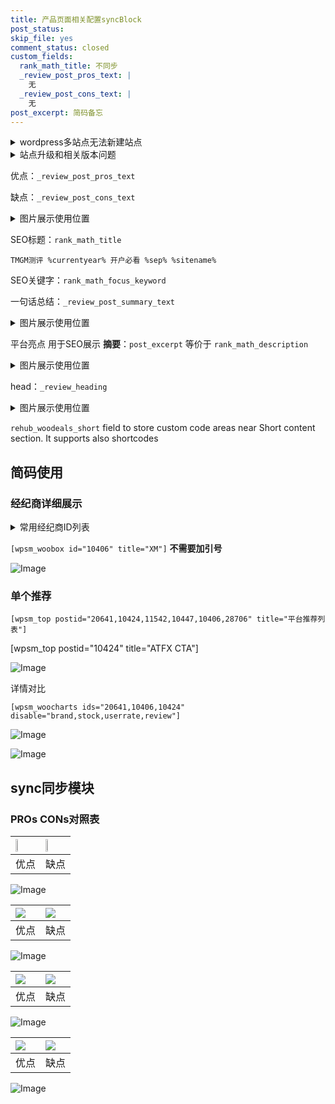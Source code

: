```yaml
---
title: 产品页面相关配置syncBlock
post_status: 
skip_file: yes
comment_status: closed
custom_fields:
  rank_math_title: 不同步
  _review_post_pros_text: |
    无
  _review_post_cons_text: |
    无
post_excerpt: 简码备忘
---
```

<details><summary>wordpress多站点无法新建站点</summary>

<li>和报错需要清理cookies一样的原因</li>
<li>wp-config.php里面<code>define( 'SUBDOMAIN_INSTALL', false );//子域名安装</code></li>
<li>新建子站点是用<code>define( 'SUBDOMAIN_INSTALL', true);//子域名安装</code> 完成以后，改成<code>false</code></li>
</details>

<details><summary>站点升级和相关版本问题</summary>

<p>wordpress：5.9.9
woocommerce：7.5.1
出现问题的地方：主题选项里面>><strong>Product layout >>compact style</strong></p>
<p>如何出现没有用过的字段 导致无法保存。先导出配置 然后进行修改，后面再次恢复即可。</p>
<p>出现部分字段无法显示时，需要返回默认布局后，对产品进行保存就好了。</p>
<p></p>
</details>

优点：`_review_post_pros_text`

缺点：`_review_post_cons_text`

<details><summary>图片展示使用位置</summary>

<img src="https://prod-files-secure.s3.us-west-2.amazonaws.com/39ed1227-6d7d-4570-be36-9ccd4a2c4241/f51d3d83-55d4-4bdf-9604-f37ec77ab556/Untitled.png?X-Amz-Algorithm=AWS4-HMAC-SHA256&X-Amz-Content-Sha256=UNSIGNED-PAYLOAD&X-Amz-Credential=ASIAZI2LB4662MNP5LXK%2F20250528%2Fus-west-2%2Fs3%2Faws4_request&X-Amz-Date=20250528T225522Z&X-Amz-Expires=3600&X-Amz-Security-Token=IQoJb3JpZ2luX2VjELf%2F%2F%2F%2F%2F%2F%2F%2F%2F%2FwEaCXVzLXdlc3QtMiJHMEUCIQDJKzJQWhAV98ZuMnsh%2FUCliOYK3zW%2B04z6aevspeUyugIgKS9mik4Np%2BqKMNtsrd79rT%2BSlr%2BSay3CY3MfRTWI15kq%2FwMIfxAAGgw2Mzc0MjMxODM4MDUiDN%2F%2BS7fKjvql1S4zFCrcA4OImHFKSNcfAqQemLqMvjfVZt6YzkAHB7epRv1gAuT7bYhfCRnnC879mzdt191y0qRl7%2B1iAJxmw8GdM4nuxRAvJe0oei63VTRpiIdJyFU6ZMYbirMafcXIGWshyVT5sr%2FGM7uTblZjfiuhXBViIhE7RCbB20lGtaLRmKQQrvOf6QkA8x0n2BZEBfjO2cJMxTA%2F8gVw4b%2BUKgBaaHnFxxbAMiNB0ZSSm%2Bi6unhdIY703RKqvPA7JmLdFLz%2Bfu6R%2FG6t6VjUONCa5zwwJ58dX2jBLg5CPcH%2FENLPTw12%2BLbaunrXTZ%2BbebR8rWjtKoNLIMAPypvZZzz0GQSMDxVxOAUu%2FyWiHoiVEdngB%2BxjiLCaaDrve%2BXXZhXAevfyM%2FYvBW6ulbrMnLoU3pgPM12NGtG%2FqbIADumONrpaoBov3PFaKWPnUVKNlWVQe4atQs9TEz%2FI9mIcKkmgtThPFF4V987IKgQCnvYIAvfCTSCaRpJB3Dg52Ff7cAOg9%2B3UxZPYIoN3OVqfY8IkMN2rkcIWAV7SsyelwCWsNo2Fi9G5YD0O6SIoqPpGM2Lfltd8a8S8tBovlF0rnDryZ8Ejbam18ou9p2qo5qQ5rha6yxlKiMheNLIXlpVubnrYIKZWMP6Z3sEGOqUBEnVf8MYMJSdr6eDTttsylJCl449SXwm%2Fx1pAOUFYO3Fg0pb5SX0pqfOdYsUqlRfukrwUn34W%2BjJdor0R6I0GIoCH0GcxvzB2LW2Z%2B2mYJLHICa6hsuq3HHtWLywCQfMkgFtV7VbqFsKUGDC6bsZLJFUvbxSkVCoj1ab4rTzHUXPLVIyT91cj3iBCMC0v9G8aQ24FDRWrKpW5h3thqFEldWAftqdd&X-Amz-Signature=af97f606fa0da9995b3605dbb068a88416e38705d24ba17deb4cad2bc4ffce20&X-Amz-SignedHeaders=host&x-id=GetObject" alt="Image">
</details>

SEO标题：`rank_math_title`

`TMGM测评 %currentyear% 开户必看 %sep% %sitename%`

SEO关键字：`rank_math_focus_keyword`

一句话总结：`_review_post_summary_text`

<details><summary>图片展示使用位置</summary>

<img src="https://prod-files-secure.s3.us-west-2.amazonaws.com/39ed1227-6d7d-4570-be36-9ccd4a2c4241/4b96a922-296c-4f4e-8630-d1c870cbce01/Untitled.png?X-Amz-Algorithm=AWS4-HMAC-SHA256&X-Amz-Content-Sha256=UNSIGNED-PAYLOAD&X-Amz-Credential=ASIAZI2LB466YCMSO65I%2F20250528%2Fus-west-2%2Fs3%2Faws4_request&X-Amz-Date=20250528T225522Z&X-Amz-Expires=3600&X-Amz-Security-Token=IQoJb3JpZ2luX2VjELf%2F%2F%2F%2F%2F%2F%2F%2F%2F%2FwEaCXVzLXdlc3QtMiJHMEUCIH5aCR5zUFHbzcR2jTlpDONca95R%2FAEfSA%2BlWf4n5mSsAiEAzNLAz5LaTVH5NWUhMTFWuLmlJu3OiCpijJHS8PV4QDkqiAQIgP%2F%2F%2F%2F%2F%2F%2F%2F%2F%2FARAAGgw2Mzc0MjMxODM4MDUiDBx5gaVAakjj%2BQs36ircA58zWFhTjbHheqEkjQjbDgPgVF5X8L%2BPwGGOLMQf6fbZIYL0mJIust60Gx0T1Jdghar8%2BMOrqRj4Pgi26pnlWYPxBpSNy1Xs17tubRMN3LS8W4ugb0X8zOlcrJBB%2BwBN2WW%2FSpjemBKHCJmifgjzBzhXFIfYTfXG1cxmiwtlEjIlrumYTyJUQN6lAMbeiRup5xaaNiG9N0sbT5q7opf5JOTgdV3p%2FLEqiGPT7SZBR40moq%2Bes%2BySP7j49jFJLn27zFE7E4eQA9XpKf5GvAwFb%2BOSne2q2cCN1KLDcAuvbTYkGqN6S5yywkxlLu8F7ZTs0tHJY7N4QvPlkePx0b%2FcSXewAjWr1y%2FpDKtWHx5roFuGfJNn7%2BpeJtwTha%2FuvHh%2FBu1kDcYwMOE%2F8FSoR7ylAjPx5yzivwgefvY8zQ4TjZhDdf8naOcjRq7z2inn6iYpeuTgLlQAUo1n2f2elC8vrOZi0KcI3EndkP3%2BxdR4L%2FSabEWAvDIBUX77XuS0WKg7ZsdNW%2BIctbWuqy%2FiTvQ4RTUFM3poNSrcTTWAg0q4Nkg4rXHObfqhyJO50xGfh5am3oOeQRqTlPyNQ3SWRiuofHWVf62FWlBCE7i2tldneY66Wjiggg8M1fwuVc0EMOqZ3sEGOqUBPYKnpM3xSI%2FOifNsw6jHkd3Bi7wKqTHv1dqVJ0Nq52to9gOI%2FzbIGxtDK3mroXMn9JSOhd4EznLIiqesSPtbEyZHU3X%2FUuXhSZiDYzBNfIgasxpz589j6yXTyRAhiBeIhDNAxSwfvb5QwGFADiqdRYzvfhuvYz7HdzFTlK6ewwCtxmj6mImxbMqh4rp6jMZqXIzcnDsJJwwcbFNP%2FVIEPswB%2BsnY&X-Amz-Signature=c0cdcabe6682a1e1cab3d861037c259a0936a8f83dcb895344908cc1b9d0e9ce&X-Amz-SignedHeaders=host&x-id=GetObject" alt="Image">
</details>

平台亮点 用于SEO展示 **摘要**：`post_excerpt`  等价于 `rank_math_description`

<details><summary>图片展示使用位置</summary>

<img src="https://prod-files-secure.s3.us-west-2.amazonaws.com/39ed1227-6d7d-4570-be36-9ccd4a2c4241/1ee11f63-b60a-4dfe-a7a7-d58ff23b5d88/Untitled.png?X-Amz-Algorithm=AWS4-HMAC-SHA256&X-Amz-Content-Sha256=UNSIGNED-PAYLOAD&X-Amz-Credential=ASIAZI2LB466SG6VIOYJ%2F20250528%2Fus-west-2%2Fs3%2Faws4_request&X-Amz-Date=20250528T225523Z&X-Amz-Expires=3600&X-Amz-Security-Token=IQoJb3JpZ2luX2VjELf%2F%2F%2F%2F%2F%2F%2F%2F%2F%2FwEaCXVzLXdlc3QtMiJIMEYCIQC5CgyGcTewsSShpyLK4ssy3S%2BVFZ8Ayjz2RzgS%2FxDHqAIhAJKc1OyWUtpPVkkJQEoQxFBoesRnlx2JQQoNMd8cw7aSKogECID%2F%2F%2F%2F%2F%2F%2F%2F%2F%2FwEQABoMNjM3NDIzMTgzODA1IgxP3fM2QnaE2JeFTHUq3AP2LVma7IC6TjWeiZ68tHIiaQ88PqcSP%2BtiUw5xMJoXqyLhmjkA%2FxOw8ZaYnITwcaXtyePVhBi06hHzCg%2F7RXiOyKQ5Oy4WsOT4M3QzfVt9lvQCd2YoHGNOBIZR3PZXeA65AXiYKcWtVd8mBUX3ALslTROy8NBNQJB%2BEh2TCk%2Fvu4iFhXax0VHtG7mskuocLOzw2eNmrh8aCC4bzHiCj5o3E2lTqkJz6xlZk1cyUaQ7%2BdZjPgSFpzlWjg28sfOovdqZislKKh874B6iBFy0fh46juofzoZtWljeGJ3rtRvfmw%2B65lQ%2FlzSDAL0XwlEF8J8dSjapRg8Qw9bfO5SCWb18kYaegSwm63hI2hZQ5pU8Ao8SFa7fghtSOTSyWI%2FQ8MTCI2ZQs0TkHTBX6tGVFO28tc3nb%2FORb7XBKI%2Bg0a%2B3DMnVfy2OzvCkDjB2g0yGtwHd6Q%2Bfemry5RZ%2B%2BQSO2Arhy4hSYjtPvUWtyYN9FenfzOUGw3GvIgWRc5FkBwIfnZoU6861IsVCe%2B8SjCo8AaxftDRPD%2BSZ834jNuVsGRppKd6%2B%2BGokAWdt8Y5NJPYW9UI7iEhw%2Fx8sTXtwru0Y54PVdVtzNFmB1QfJyuf9R9OpDV%2BV6xGd0biNl5ITFDDfmd7BBjqkAZ5urK9tJGgs7ur2bcd7oif9vlISTTawR0%2B7xS7wwhLYlcgpvEUGRTSklJXDEmACUeY%2F9L4zk9yoS4Vv0cHtpXsvULMBoZwlM8JoMBL7a9Ac3cawk7IOvPZzR%2BoPKldjWpD93%2FJNumAeNkHdYmvyoA1tyn9cvaenFNnBCRxPH2Lqu1bBl%2B%2BPIIZSGb4SBGlLpywwVhL7ALOalyFtgx8cfKED%2Bua8&X-Amz-Signature=0d6b6e50e6f37815a0a49d34c282aa5108f9e0d77d541c5f0820925ec36eaad9&X-Amz-SignedHeaders=host&x-id=GetObject" alt="Image">
<img src="https://prod-files-secure.s3.us-west-2.amazonaws.com/39ed1227-6d7d-4570-be36-9ccd4a2c4241/ad4118b5-78d8-4fbe-801e-3b29b5d99c01/Untitled.png?X-Amz-Algorithm=AWS4-HMAC-SHA256&X-Amz-Content-Sha256=UNSIGNED-PAYLOAD&X-Amz-Credential=ASIAZI2LB466SG6VIOYJ%2F20250528%2Fus-west-2%2Fs3%2Faws4_request&X-Amz-Date=20250528T225523Z&X-Amz-Expires=3600&X-Amz-Security-Token=IQoJb3JpZ2luX2VjELf%2F%2F%2F%2F%2F%2F%2F%2F%2F%2FwEaCXVzLXdlc3QtMiJIMEYCIQC5CgyGcTewsSShpyLK4ssy3S%2BVFZ8Ayjz2RzgS%2FxDHqAIhAJKc1OyWUtpPVkkJQEoQxFBoesRnlx2JQQoNMd8cw7aSKogECID%2F%2F%2F%2F%2F%2F%2F%2F%2F%2FwEQABoMNjM3NDIzMTgzODA1IgxP3fM2QnaE2JeFTHUq3AP2LVma7IC6TjWeiZ68tHIiaQ88PqcSP%2BtiUw5xMJoXqyLhmjkA%2FxOw8ZaYnITwcaXtyePVhBi06hHzCg%2F7RXiOyKQ5Oy4WsOT4M3QzfVt9lvQCd2YoHGNOBIZR3PZXeA65AXiYKcWtVd8mBUX3ALslTROy8NBNQJB%2BEh2TCk%2Fvu4iFhXax0VHtG7mskuocLOzw2eNmrh8aCC4bzHiCj5o3E2lTqkJz6xlZk1cyUaQ7%2BdZjPgSFpzlWjg28sfOovdqZislKKh874B6iBFy0fh46juofzoZtWljeGJ3rtRvfmw%2B65lQ%2FlzSDAL0XwlEF8J8dSjapRg8Qw9bfO5SCWb18kYaegSwm63hI2hZQ5pU8Ao8SFa7fghtSOTSyWI%2FQ8MTCI2ZQs0TkHTBX6tGVFO28tc3nb%2FORb7XBKI%2Bg0a%2B3DMnVfy2OzvCkDjB2g0yGtwHd6Q%2Bfemry5RZ%2B%2BQSO2Arhy4hSYjtPvUWtyYN9FenfzOUGw3GvIgWRc5FkBwIfnZoU6861IsVCe%2B8SjCo8AaxftDRPD%2BSZ834jNuVsGRppKd6%2B%2BGokAWdt8Y5NJPYW9UI7iEhw%2Fx8sTXtwru0Y54PVdVtzNFmB1QfJyuf9R9OpDV%2BV6xGd0biNl5ITFDDfmd7BBjqkAZ5urK9tJGgs7ur2bcd7oif9vlISTTawR0%2B7xS7wwhLYlcgpvEUGRTSklJXDEmACUeY%2F9L4zk9yoS4Vv0cHtpXsvULMBoZwlM8JoMBL7a9Ac3cawk7IOvPZzR%2BoPKldjWpD93%2FJNumAeNkHdYmvyoA1tyn9cvaenFNnBCRxPH2Lqu1bBl%2B%2BPIIZSGb4SBGlLpywwVhL7ALOalyFtgx8cfKED%2Bua8&X-Amz-Signature=beb178372d201a04f8cc779308836c115bd187cbd973a3e049078860b622d6d5&X-Amz-SignedHeaders=host&x-id=GetObject" alt="Image">
<img src="https://prod-files-secure.s3.us-west-2.amazonaws.com/39ed1227-6d7d-4570-be36-9ccd4a2c4241/a38cf7c9-a79c-4b64-9e94-13589fe0758b/Untitled.png?X-Amz-Algorithm=AWS4-HMAC-SHA256&X-Amz-Content-Sha256=UNSIGNED-PAYLOAD&X-Amz-Credential=ASIAZI2LB466SG6VIOYJ%2F20250528%2Fus-west-2%2Fs3%2Faws4_request&X-Amz-Date=20250528T225523Z&X-Amz-Expires=3600&X-Amz-Security-Token=IQoJb3JpZ2luX2VjELf%2F%2F%2F%2F%2F%2F%2F%2F%2F%2FwEaCXVzLXdlc3QtMiJIMEYCIQC5CgyGcTewsSShpyLK4ssy3S%2BVFZ8Ayjz2RzgS%2FxDHqAIhAJKc1OyWUtpPVkkJQEoQxFBoesRnlx2JQQoNMd8cw7aSKogECID%2F%2F%2F%2F%2F%2F%2F%2F%2F%2FwEQABoMNjM3NDIzMTgzODA1IgxP3fM2QnaE2JeFTHUq3AP2LVma7IC6TjWeiZ68tHIiaQ88PqcSP%2BtiUw5xMJoXqyLhmjkA%2FxOw8ZaYnITwcaXtyePVhBi06hHzCg%2F7RXiOyKQ5Oy4WsOT4M3QzfVt9lvQCd2YoHGNOBIZR3PZXeA65AXiYKcWtVd8mBUX3ALslTROy8NBNQJB%2BEh2TCk%2Fvu4iFhXax0VHtG7mskuocLOzw2eNmrh8aCC4bzHiCj5o3E2lTqkJz6xlZk1cyUaQ7%2BdZjPgSFpzlWjg28sfOovdqZislKKh874B6iBFy0fh46juofzoZtWljeGJ3rtRvfmw%2B65lQ%2FlzSDAL0XwlEF8J8dSjapRg8Qw9bfO5SCWb18kYaegSwm63hI2hZQ5pU8Ao8SFa7fghtSOTSyWI%2FQ8MTCI2ZQs0TkHTBX6tGVFO28tc3nb%2FORb7XBKI%2Bg0a%2B3DMnVfy2OzvCkDjB2g0yGtwHd6Q%2Bfemry5RZ%2B%2BQSO2Arhy4hSYjtPvUWtyYN9FenfzOUGw3GvIgWRc5FkBwIfnZoU6861IsVCe%2B8SjCo8AaxftDRPD%2BSZ834jNuVsGRppKd6%2B%2BGokAWdt8Y5NJPYW9UI7iEhw%2Fx8sTXtwru0Y54PVdVtzNFmB1QfJyuf9R9OpDV%2BV6xGd0biNl5ITFDDfmd7BBjqkAZ5urK9tJGgs7ur2bcd7oif9vlISTTawR0%2B7xS7wwhLYlcgpvEUGRTSklJXDEmACUeY%2F9L4zk9yoS4Vv0cHtpXsvULMBoZwlM8JoMBL7a9Ac3cawk7IOvPZzR%2BoPKldjWpD93%2FJNumAeNkHdYmvyoA1tyn9cvaenFNnBCRxPH2Lqu1bBl%2B%2BPIIZSGb4SBGlLpywwVhL7ALOalyFtgx8cfKED%2Bua8&X-Amz-Signature=d6c58b3b273221fb2f62246e76a7616474f170c7818cdccde85b71b866eeadc6&X-Amz-SignedHeaders=host&x-id=GetObject" alt="Image">
<img src="https://prod-files-secure.s3.us-west-2.amazonaws.com/39ed1227-6d7d-4570-be36-9ccd4a2c4241/7da6fc1e-d2ac-42ae-8c75-cb5749aa18f6/Untitled.png?X-Amz-Algorithm=AWS4-HMAC-SHA256&X-Amz-Content-Sha256=UNSIGNED-PAYLOAD&X-Amz-Credential=ASIAZI2LB466SG6VIOYJ%2F20250528%2Fus-west-2%2Fs3%2Faws4_request&X-Amz-Date=20250528T225523Z&X-Amz-Expires=3600&X-Amz-Security-Token=IQoJb3JpZ2luX2VjELf%2F%2F%2F%2F%2F%2F%2F%2F%2F%2FwEaCXVzLXdlc3QtMiJIMEYCIQC5CgyGcTewsSShpyLK4ssy3S%2BVFZ8Ayjz2RzgS%2FxDHqAIhAJKc1OyWUtpPVkkJQEoQxFBoesRnlx2JQQoNMd8cw7aSKogECID%2F%2F%2F%2F%2F%2F%2F%2F%2F%2FwEQABoMNjM3NDIzMTgzODA1IgxP3fM2QnaE2JeFTHUq3AP2LVma7IC6TjWeiZ68tHIiaQ88PqcSP%2BtiUw5xMJoXqyLhmjkA%2FxOw8ZaYnITwcaXtyePVhBi06hHzCg%2F7RXiOyKQ5Oy4WsOT4M3QzfVt9lvQCd2YoHGNOBIZR3PZXeA65AXiYKcWtVd8mBUX3ALslTROy8NBNQJB%2BEh2TCk%2Fvu4iFhXax0VHtG7mskuocLOzw2eNmrh8aCC4bzHiCj5o3E2lTqkJz6xlZk1cyUaQ7%2BdZjPgSFpzlWjg28sfOovdqZislKKh874B6iBFy0fh46juofzoZtWljeGJ3rtRvfmw%2B65lQ%2FlzSDAL0XwlEF8J8dSjapRg8Qw9bfO5SCWb18kYaegSwm63hI2hZQ5pU8Ao8SFa7fghtSOTSyWI%2FQ8MTCI2ZQs0TkHTBX6tGVFO28tc3nb%2FORb7XBKI%2Bg0a%2B3DMnVfy2OzvCkDjB2g0yGtwHd6Q%2Bfemry5RZ%2B%2BQSO2Arhy4hSYjtPvUWtyYN9FenfzOUGw3GvIgWRc5FkBwIfnZoU6861IsVCe%2B8SjCo8AaxftDRPD%2BSZ834jNuVsGRppKd6%2B%2BGokAWdt8Y5NJPYW9UI7iEhw%2Fx8sTXtwru0Y54PVdVtzNFmB1QfJyuf9R9OpDV%2BV6xGd0biNl5ITFDDfmd7BBjqkAZ5urK9tJGgs7ur2bcd7oif9vlISTTawR0%2B7xS7wwhLYlcgpvEUGRTSklJXDEmACUeY%2F9L4zk9yoS4Vv0cHtpXsvULMBoZwlM8JoMBL7a9Ac3cawk7IOvPZzR%2BoPKldjWpD93%2FJNumAeNkHdYmvyoA1tyn9cvaenFNnBCRxPH2Lqu1bBl%2B%2BPIIZSGb4SBGlLpywwVhL7ALOalyFtgx8cfKED%2Bua8&X-Amz-Signature=cbea3998997794e928f313056e6d3de816a33876eadd61877cfc0527c3a56642&X-Amz-SignedHeaders=host&x-id=GetObject" alt="Image">
<img src="https://prod-files-secure.s3.us-west-2.amazonaws.com/39ed1227-6d7d-4570-be36-9ccd4a2c4241/7e97f40a-eaee-47f5-b2f9-475f96808fa7/Untitled.png?X-Amz-Algorithm=AWS4-HMAC-SHA256&X-Amz-Content-Sha256=UNSIGNED-PAYLOAD&X-Amz-Credential=ASIAZI2LB466SG6VIOYJ%2F20250528%2Fus-west-2%2Fs3%2Faws4_request&X-Amz-Date=20250528T225523Z&X-Amz-Expires=3600&X-Amz-Security-Token=IQoJb3JpZ2luX2VjELf%2F%2F%2F%2F%2F%2F%2F%2F%2F%2FwEaCXVzLXdlc3QtMiJIMEYCIQC5CgyGcTewsSShpyLK4ssy3S%2BVFZ8Ayjz2RzgS%2FxDHqAIhAJKc1OyWUtpPVkkJQEoQxFBoesRnlx2JQQoNMd8cw7aSKogECID%2F%2F%2F%2F%2F%2F%2F%2F%2F%2FwEQABoMNjM3NDIzMTgzODA1IgxP3fM2QnaE2JeFTHUq3AP2LVma7IC6TjWeiZ68tHIiaQ88PqcSP%2BtiUw5xMJoXqyLhmjkA%2FxOw8ZaYnITwcaXtyePVhBi06hHzCg%2F7RXiOyKQ5Oy4WsOT4M3QzfVt9lvQCd2YoHGNOBIZR3PZXeA65AXiYKcWtVd8mBUX3ALslTROy8NBNQJB%2BEh2TCk%2Fvu4iFhXax0VHtG7mskuocLOzw2eNmrh8aCC4bzHiCj5o3E2lTqkJz6xlZk1cyUaQ7%2BdZjPgSFpzlWjg28sfOovdqZislKKh874B6iBFy0fh46juofzoZtWljeGJ3rtRvfmw%2B65lQ%2FlzSDAL0XwlEF8J8dSjapRg8Qw9bfO5SCWb18kYaegSwm63hI2hZQ5pU8Ao8SFa7fghtSOTSyWI%2FQ8MTCI2ZQs0TkHTBX6tGVFO28tc3nb%2FORb7XBKI%2Bg0a%2B3DMnVfy2OzvCkDjB2g0yGtwHd6Q%2Bfemry5RZ%2B%2BQSO2Arhy4hSYjtPvUWtyYN9FenfzOUGw3GvIgWRc5FkBwIfnZoU6861IsVCe%2B8SjCo8AaxftDRPD%2BSZ834jNuVsGRppKd6%2B%2BGokAWdt8Y5NJPYW9UI7iEhw%2Fx8sTXtwru0Y54PVdVtzNFmB1QfJyuf9R9OpDV%2BV6xGd0biNl5ITFDDfmd7BBjqkAZ5urK9tJGgs7ur2bcd7oif9vlISTTawR0%2B7xS7wwhLYlcgpvEUGRTSklJXDEmACUeY%2F9L4zk9yoS4Vv0cHtpXsvULMBoZwlM8JoMBL7a9Ac3cawk7IOvPZzR%2BoPKldjWpD93%2FJNumAeNkHdYmvyoA1tyn9cvaenFNnBCRxPH2Lqu1bBl%2B%2BPIIZSGb4SBGlLpywwVhL7ALOalyFtgx8cfKED%2Bua8&X-Amz-Signature=af806ab78483e383b3a0509077ea2e17a126a2e5bc41eae75483ea8145c48704&X-Amz-SignedHeaders=host&x-id=GetObject" alt="Image">
</details>

head：`_review_heading`

<details><summary>图片展示使用位置</summary>

<img src="https://prod-files-secure.s3.us-west-2.amazonaws.com/39ed1227-6d7d-4570-be36-9ccd4a2c4241/3a4650ad-9887-415c-889a-edd51fa54f27/Untitled.png?X-Amz-Algorithm=AWS4-HMAC-SHA256&X-Amz-Content-Sha256=UNSIGNED-PAYLOAD&X-Amz-Credential=ASIAZI2LB466UVRFNLB7%2F20250528%2Fus-west-2%2Fs3%2Faws4_request&X-Amz-Date=20250528T225524Z&X-Amz-Expires=3600&X-Amz-Security-Token=IQoJb3JpZ2luX2VjELf%2F%2F%2F%2F%2F%2F%2F%2F%2F%2FwEaCXVzLXdlc3QtMiJHMEUCIQDq5dAazdSIbE5SkgMWf8YXW6B7uY%2Fau8x2Ds0g8XYyuwIgTQbZrYtJeApJcNzPtRnjdkQ7BGZfZ%2F7LtwJC21dQJ68qiAQIgP%2F%2F%2F%2F%2F%2F%2F%2F%2F%2FARAAGgw2Mzc0MjMxODM4MDUiDLDTjrG%2BZRePDsgi%2BCrcA7%2FQjLSoyGiCBFv%2FCcz3hivdUrBoM3kMyCH1uVY51XxX6r9hArDqr97yUU53Exe2JjghCJXb7V7YVLi3aAH0%2FeCtl2haa8VhyKGTbOvgE5o2B4Pv0gNCBvKJTvdkx%2FQE5%2FLfmvRwStACxGNq%2BWYQdAqvVzwhY%2BL7WVFp%2FiKTLc6i2MxWgamZ1sFKlK8wwQ%2Fpl%2FfwSddEHMJaW4DawAOoIo3g2rJbnmfNwSHO7gXp%2F7BIeCeL3N50KDFYgOrvsHPYeuEd0z%2FW11QNIwEsNOZuJC6FDg%2FNElMVOuNf0%2BtMon1WBOhpwq%2FDyAD%2FsYh%2BeztxcfydNr7HRKoriEHami53sGFOAkv25rYh3vKNY590sjcGT6iEsjfX5iHKCfuaBSO8yMPhGKRGUTrfb3Tqom3WtFtZFOGLFIRzYqsmOU30ScTC%2B9gG5gZUMo%2FEZxpsILUbnY5G%2Bbex6OZmzEqvG8baM6eGy3GUWTWgTCaZayo%2FbrZ7bRf1aawozIfH7OmnApvcMCRBcDWXtwtF5UTG4I9JY1l7uciJzmSiayU8q%2Fi5dsNiJPhXbu09lMyErxzb2DVanxVOGFHPkvkI4ahuBkhXdm6wS6I8A5rNsWdwbCnxZ9tkbFaoLMLUWSqq%2BOLFMOuZ3sEGOqUBqfmIgQXySCI1IO4C%2F1sH8EJ8v25c0Cie52HdDkfRGs8Nic7KrqH2m6yV7mX%2BF95XUwEAA0YjHEuGopDBjKp%2BAvrywc5l9ZPE1KdqfxNEo%2BQfsJhEGkpwdcmMhHq6bCvtqvoB7ke5h6mY4Tyy%2BR5UlKDpKhdfDjA4N2XpRyJC%2BYOku2sJT7%2BVj662udT6rvZlTlCf0b3vESq8GiEZOj2kFp2N7SgF&X-Amz-Signature=bb3160e1159ac7f6d9df35123cf18b9fdd75d52bd153917020102a32389a00ab&X-Amz-SignedHeaders=host&x-id=GetObject" alt="Image">
</details>

`rehub_woodeals_short`	field to store custom code areas near Short content section. It supports also shortcodes



## 简码使用

### 经纪商详细展示

<details><summary>常用经纪商ID列表</summary>

<pre><code class="php">嘉盛 ===> 20641  [wpsm_woobox id="20641" title="嘉盛"]
易信easymarkets ===> 11542  [wpsm_woobox id="11542" title="易信easymarkets"]
ATFX外汇 ===> 10424  [wpsm_woobox id="10424" title="ATFX"]
XM ===> 10406  [wpsm_woobox id="10406" title="XM"]
TMGM ===> 29622  [wpsm_woobox id="29622" title="TMGM"]
HYCM ===> 10447  [wpsm_woobox id="10447" title="HYCM"]
fpmarkets澳福外汇 ===> 20639  [wpsm_woobox id="20639" title="fpmarkets澳福外汇"]</code></pre>
</details>

`[wpsm_woobox id="10406" title="XM"]` **不需要加引号**

![Image](https://prod-files-secure.s3.us-west-2.amazonaws.com/39ed1227-6d7d-4570-be36-9ccd4a2c4241/4f898f9d-0fa7-4e43-acd3-ac6bc7be575a/Untitled.png?X-Amz-Algorithm=AWS4-HMAC-SHA256&X-Amz-Content-Sha256=UNSIGNED-PAYLOAD&X-Amz-Credential=ASIAZI2LB4664GXRVN7Q%2F20250528%2Fus-west-2%2Fs3%2Faws4_request&X-Amz-Date=20250528T225520Z&X-Amz-Expires=3600&X-Amz-Security-Token=IQoJb3JpZ2luX2VjELf%2F%2F%2F%2F%2F%2F%2F%2F%2F%2FwEaCXVzLXdlc3QtMiJHMEUCIQCvjYXzlnCR8HUy4vyg7b7sRCGuJCPme5ifR5FEG27qlgIgco4HiL%2BleKJRirz1S3rlwzTrLyjHnXxlOdJswm2Ax08qiAQIgP%2F%2F%2F%2F%2F%2F%2F%2F%2F%2FARAAGgw2Mzc0MjMxODM4MDUiDOxoPm3Jxt1NRhMmlircA7zZ2fXex%2Bva%2FUjVD0FhjUbJwGKDIFJwvbDfGDHXzviuMhjRRf23yHr6d6qRflUr2demdxNiHh9XcpkcYiqg4VW3KB2gUl9bo5GMxCY%2FOnGVoWjtvRa7C8KjJXFZGqQPttB2SrwQT3Go93ukfjBdEFVuEco52gEC80CNtxEUfbwXPqDOpmSb8mYS8XeCuJ4uweKEAvOz4vH0RCGA66%2FTbacPgOY8i8wQln3uzGMDT%2BocjpmnCj5TeNnvcktaYDoQk9I35Df0ys8ICj1iW66fK%2FsY6f21T2HKW9iDjBNypHU6FFvdw%2BGiVvPWQBUM%2BTM3MEEIZmR9DhkB5eJugdC3X6hLGN2S4QjvjZCmcSRHb0LrW5YyHImx58G3n2LaiFx2LJszxy%2FCuF5qNn9z5Bg6vJQsvTxAhyH1SF3Av3xB%2FeOCK71XS0AU1ok7JFiSb8zXHOSgfE40oS45o9rJZnARq6N6pdvCc%2B25Utzc%2BAB73fQbzq9nvqByIjRsusTILBzT%2B21DyiftnPx1GdmF3mfQ4V42bhP5jrSJEgMrV73JieGAC%2BpWCAJ82mLwa21TSdtDX3%2Bzp2EmfmBKQRDG9kR8TEyfqzLiKOnzeuNN40y1gZDJ%2FB5jhue%2FSCZMC9ziMIia3sEGOqUBAOnyAIFWaF1gt5rqyfIKuhy%2BYYXXt2PFM6zLIY3X%2FSUA36O7ax9HWoPqKwfKTE4cxC3S9y%2BrCAWr3G1E09YbbdoPaSHnAqm0GcNPl94FyG6QtWN6yjUnlpFYMyFhchd%2B258A21YJCTR%2Bo8JIc7KJfKB8Qe1v0IdcTAfVGVsJTn4ueLNrErm1oeAaMZK01GAnzIjePzl77JyH5DVECnS0QS%2FT3Iv8&X-Amz-Signature=dc2f3138dee5386e0ba32958e38eb578996e8ea6d95b49540d49ace0ea8fc1ec&X-Amz-SignedHeaders=host&x-id=GetObject)

### 单个推荐
`[wpsm_top postid="20641,10424,11542,10447,10406,28706" title="平台推荐列表"]`

[wpsm_top postid="10424" title="ATFX CTA"]

![Image](https://prod-files-secure.s3.us-west-2.amazonaws.com/39ed1227-6d7d-4570-be36-9ccd4a2c4241/5ac620dc-51a8-48b6-b55d-91f47299193c/Untitled.png?X-Amz-Algorithm=AWS4-HMAC-SHA256&X-Amz-Content-Sha256=UNSIGNED-PAYLOAD&X-Amz-Credential=ASIAZI2LB4664GXRVN7Q%2F20250528%2Fus-west-2%2Fs3%2Faws4_request&X-Amz-Date=20250528T225520Z&X-Amz-Expires=3600&X-Amz-Security-Token=IQoJb3JpZ2luX2VjELf%2F%2F%2F%2F%2F%2F%2F%2F%2F%2FwEaCXVzLXdlc3QtMiJHMEUCIQCvjYXzlnCR8HUy4vyg7b7sRCGuJCPme5ifR5FEG27qlgIgco4HiL%2BleKJRirz1S3rlwzTrLyjHnXxlOdJswm2Ax08qiAQIgP%2F%2F%2F%2F%2F%2F%2F%2F%2F%2FARAAGgw2Mzc0MjMxODM4MDUiDOxoPm3Jxt1NRhMmlircA7zZ2fXex%2Bva%2FUjVD0FhjUbJwGKDIFJwvbDfGDHXzviuMhjRRf23yHr6d6qRflUr2demdxNiHh9XcpkcYiqg4VW3KB2gUl9bo5GMxCY%2FOnGVoWjtvRa7C8KjJXFZGqQPttB2SrwQT3Go93ukfjBdEFVuEco52gEC80CNtxEUfbwXPqDOpmSb8mYS8XeCuJ4uweKEAvOz4vH0RCGA66%2FTbacPgOY8i8wQln3uzGMDT%2BocjpmnCj5TeNnvcktaYDoQk9I35Df0ys8ICj1iW66fK%2FsY6f21T2HKW9iDjBNypHU6FFvdw%2BGiVvPWQBUM%2BTM3MEEIZmR9DhkB5eJugdC3X6hLGN2S4QjvjZCmcSRHb0LrW5YyHImx58G3n2LaiFx2LJszxy%2FCuF5qNn9z5Bg6vJQsvTxAhyH1SF3Av3xB%2FeOCK71XS0AU1ok7JFiSb8zXHOSgfE40oS45o9rJZnARq6N6pdvCc%2B25Utzc%2BAB73fQbzq9nvqByIjRsusTILBzT%2B21DyiftnPx1GdmF3mfQ4V42bhP5jrSJEgMrV73JieGAC%2BpWCAJ82mLwa21TSdtDX3%2Bzp2EmfmBKQRDG9kR8TEyfqzLiKOnzeuNN40y1gZDJ%2FB5jhue%2FSCZMC9ziMIia3sEGOqUBAOnyAIFWaF1gt5rqyfIKuhy%2BYYXXt2PFM6zLIY3X%2FSUA36O7ax9HWoPqKwfKTE4cxC3S9y%2BrCAWr3G1E09YbbdoPaSHnAqm0GcNPl94FyG6QtWN6yjUnlpFYMyFhchd%2B258A21YJCTR%2Bo8JIc7KJfKB8Qe1v0IdcTAfVGVsJTn4ueLNrErm1oeAaMZK01GAnzIjePzl77JyH5DVECnS0QS%2FT3Iv8&X-Amz-Signature=681860922d4d1dd2e838b0e8603babc7cf4069dd3cc8f84b24031d39758ebc8c&X-Amz-SignedHeaders=host&x-id=GetObject)

详情对比

`[wpsm_woocharts ids="20641,10406,10424" disable="brand,stock,userrate,review"]`

![Image](https://prod-files-secure.s3.us-west-2.amazonaws.com/39ed1227-6d7d-4570-be36-9ccd4a2c4241/bf3ba45f-b9f3-4295-8aef-b4a495fd25f4/Untitled.png?X-Amz-Algorithm=AWS4-HMAC-SHA256&X-Amz-Content-Sha256=UNSIGNED-PAYLOAD&X-Amz-Credential=ASIAZI2LB4664GXRVN7Q%2F20250528%2Fus-west-2%2Fs3%2Faws4_request&X-Amz-Date=20250528T225520Z&X-Amz-Expires=3600&X-Amz-Security-Token=IQoJb3JpZ2luX2VjELf%2F%2F%2F%2F%2F%2F%2F%2F%2F%2FwEaCXVzLXdlc3QtMiJHMEUCIQCvjYXzlnCR8HUy4vyg7b7sRCGuJCPme5ifR5FEG27qlgIgco4HiL%2BleKJRirz1S3rlwzTrLyjHnXxlOdJswm2Ax08qiAQIgP%2F%2F%2F%2F%2F%2F%2F%2F%2F%2FARAAGgw2Mzc0MjMxODM4MDUiDOxoPm3Jxt1NRhMmlircA7zZ2fXex%2Bva%2FUjVD0FhjUbJwGKDIFJwvbDfGDHXzviuMhjRRf23yHr6d6qRflUr2demdxNiHh9XcpkcYiqg4VW3KB2gUl9bo5GMxCY%2FOnGVoWjtvRa7C8KjJXFZGqQPttB2SrwQT3Go93ukfjBdEFVuEco52gEC80CNtxEUfbwXPqDOpmSb8mYS8XeCuJ4uweKEAvOz4vH0RCGA66%2FTbacPgOY8i8wQln3uzGMDT%2BocjpmnCj5TeNnvcktaYDoQk9I35Df0ys8ICj1iW66fK%2FsY6f21T2HKW9iDjBNypHU6FFvdw%2BGiVvPWQBUM%2BTM3MEEIZmR9DhkB5eJugdC3X6hLGN2S4QjvjZCmcSRHb0LrW5YyHImx58G3n2LaiFx2LJszxy%2FCuF5qNn9z5Bg6vJQsvTxAhyH1SF3Av3xB%2FeOCK71XS0AU1ok7JFiSb8zXHOSgfE40oS45o9rJZnARq6N6pdvCc%2B25Utzc%2BAB73fQbzq9nvqByIjRsusTILBzT%2B21DyiftnPx1GdmF3mfQ4V42bhP5jrSJEgMrV73JieGAC%2BpWCAJ82mLwa21TSdtDX3%2Bzp2EmfmBKQRDG9kR8TEyfqzLiKOnzeuNN40y1gZDJ%2FB5jhue%2FSCZMC9ziMIia3sEGOqUBAOnyAIFWaF1gt5rqyfIKuhy%2BYYXXt2PFM6zLIY3X%2FSUA36O7ax9HWoPqKwfKTE4cxC3S9y%2BrCAWr3G1E09YbbdoPaSHnAqm0GcNPl94FyG6QtWN6yjUnlpFYMyFhchd%2B258A21YJCTR%2Bo8JIc7KJfKB8Qe1v0IdcTAfVGVsJTn4ueLNrErm1oeAaMZK01GAnzIjePzl77JyH5DVECnS0QS%2FT3Iv8&X-Amz-Signature=b07c61eabf0bc5a34bb2347c7acae867919352523cdad123e928b956539bd168&X-Amz-SignedHeaders=host&x-id=GetObject)

![Image](https://prod-files-secure.s3.us-west-2.amazonaws.com/39ed1227-6d7d-4570-be36-9ccd4a2c4241/30bc56ef-f383-4b48-9768-2ebc9e436ec0/Untitled.png?X-Amz-Algorithm=AWS4-HMAC-SHA256&X-Amz-Content-Sha256=UNSIGNED-PAYLOAD&X-Amz-Credential=ASIAZI2LB4664GXRVN7Q%2F20250528%2Fus-west-2%2Fs3%2Faws4_request&X-Amz-Date=20250528T225520Z&X-Amz-Expires=3600&X-Amz-Security-Token=IQoJb3JpZ2luX2VjELf%2F%2F%2F%2F%2F%2F%2F%2F%2F%2FwEaCXVzLXdlc3QtMiJHMEUCIQCvjYXzlnCR8HUy4vyg7b7sRCGuJCPme5ifR5FEG27qlgIgco4HiL%2BleKJRirz1S3rlwzTrLyjHnXxlOdJswm2Ax08qiAQIgP%2F%2F%2F%2F%2F%2F%2F%2F%2F%2FARAAGgw2Mzc0MjMxODM4MDUiDOxoPm3Jxt1NRhMmlircA7zZ2fXex%2Bva%2FUjVD0FhjUbJwGKDIFJwvbDfGDHXzviuMhjRRf23yHr6d6qRflUr2demdxNiHh9XcpkcYiqg4VW3KB2gUl9bo5GMxCY%2FOnGVoWjtvRa7C8KjJXFZGqQPttB2SrwQT3Go93ukfjBdEFVuEco52gEC80CNtxEUfbwXPqDOpmSb8mYS8XeCuJ4uweKEAvOz4vH0RCGA66%2FTbacPgOY8i8wQln3uzGMDT%2BocjpmnCj5TeNnvcktaYDoQk9I35Df0ys8ICj1iW66fK%2FsY6f21T2HKW9iDjBNypHU6FFvdw%2BGiVvPWQBUM%2BTM3MEEIZmR9DhkB5eJugdC3X6hLGN2S4QjvjZCmcSRHb0LrW5YyHImx58G3n2LaiFx2LJszxy%2FCuF5qNn9z5Bg6vJQsvTxAhyH1SF3Av3xB%2FeOCK71XS0AU1ok7JFiSb8zXHOSgfE40oS45o9rJZnARq6N6pdvCc%2B25Utzc%2BAB73fQbzq9nvqByIjRsusTILBzT%2B21DyiftnPx1GdmF3mfQ4V42bhP5jrSJEgMrV73JieGAC%2BpWCAJ82mLwa21TSdtDX3%2Bzp2EmfmBKQRDG9kR8TEyfqzLiKOnzeuNN40y1gZDJ%2FB5jhue%2FSCZMC9ziMIia3sEGOqUBAOnyAIFWaF1gt5rqyfIKuhy%2BYYXXt2PFM6zLIY3X%2FSUA36O7ax9HWoPqKwfKTE4cxC3S9y%2BrCAWr3G1E09YbbdoPaSHnAqm0GcNPl94FyG6QtWN6yjUnlpFYMyFhchd%2B258A21YJCTR%2Bo8JIc7KJfKB8Qe1v0IdcTAfVGVsJTn4ueLNrErm1oeAaMZK01GAnzIjePzl77JyH5DVECnS0QS%2FT3Iv8&X-Amz-Signature=c7fd74cb7e232a17523ec6ce0279cce15826beb1f59bd4a39da265eb88f4b18b&X-Amz-SignedHeaders=host&x-id=GetObject)

## sync同步模块

### PROs CONs对照表

| <img src="https://cdn.ifttt.fun/gh/jarlin8/OSS@main/icons/customize/pros.svg" height="auto" width="37.3%"> | <img src="https://cdn.ifttt.fun/gh/jarlin8/OSS@main/icons/customize/cons.svg" height="auto" width="28.8%"> |
| :--- | :--- |
| 优点 | 缺点 |

![Image](https://prod-files-secure.s3.us-west-2.amazonaws.com/39ed1227-6d7d-4570-be36-9ccd4a2c4241/8742b755-dfb5-4004-9a5f-d6e561664bd8/Untitled.png?X-Amz-Algorithm=AWS4-HMAC-SHA256&X-Amz-Content-Sha256=UNSIGNED-PAYLOAD&X-Amz-Credential=ASIAZI2LB4664GXRVN7Q%2F20250528%2Fus-west-2%2Fs3%2Faws4_request&X-Amz-Date=20250528T225520Z&X-Amz-Expires=3600&X-Amz-Security-Token=IQoJb3JpZ2luX2VjELf%2F%2F%2F%2F%2F%2F%2F%2F%2F%2FwEaCXVzLXdlc3QtMiJHMEUCIQCvjYXzlnCR8HUy4vyg7b7sRCGuJCPme5ifR5FEG27qlgIgco4HiL%2BleKJRirz1S3rlwzTrLyjHnXxlOdJswm2Ax08qiAQIgP%2F%2F%2F%2F%2F%2F%2F%2F%2F%2FARAAGgw2Mzc0MjMxODM4MDUiDOxoPm3Jxt1NRhMmlircA7zZ2fXex%2Bva%2FUjVD0FhjUbJwGKDIFJwvbDfGDHXzviuMhjRRf23yHr6d6qRflUr2demdxNiHh9XcpkcYiqg4VW3KB2gUl9bo5GMxCY%2FOnGVoWjtvRa7C8KjJXFZGqQPttB2SrwQT3Go93ukfjBdEFVuEco52gEC80CNtxEUfbwXPqDOpmSb8mYS8XeCuJ4uweKEAvOz4vH0RCGA66%2FTbacPgOY8i8wQln3uzGMDT%2BocjpmnCj5TeNnvcktaYDoQk9I35Df0ys8ICj1iW66fK%2FsY6f21T2HKW9iDjBNypHU6FFvdw%2BGiVvPWQBUM%2BTM3MEEIZmR9DhkB5eJugdC3X6hLGN2S4QjvjZCmcSRHb0LrW5YyHImx58G3n2LaiFx2LJszxy%2FCuF5qNn9z5Bg6vJQsvTxAhyH1SF3Av3xB%2FeOCK71XS0AU1ok7JFiSb8zXHOSgfE40oS45o9rJZnARq6N6pdvCc%2B25Utzc%2BAB73fQbzq9nvqByIjRsusTILBzT%2B21DyiftnPx1GdmF3mfQ4V42bhP5jrSJEgMrV73JieGAC%2BpWCAJ82mLwa21TSdtDX3%2Bzp2EmfmBKQRDG9kR8TEyfqzLiKOnzeuNN40y1gZDJ%2FB5jhue%2FSCZMC9ziMIia3sEGOqUBAOnyAIFWaF1gt5rqyfIKuhy%2BYYXXt2PFM6zLIY3X%2FSUA36O7ax9HWoPqKwfKTE4cxC3S9y%2BrCAWr3G1E09YbbdoPaSHnAqm0GcNPl94FyG6QtWN6yjUnlpFYMyFhchd%2B258A21YJCTR%2Bo8JIc7KJfKB8Qe1v0IdcTAfVGVsJTn4ueLNrErm1oeAaMZK01GAnzIjePzl77JyH5DVECnS0QS%2FT3Iv8&X-Amz-Signature=b8292f49bddc16955689b24500280efcb38d9fc63cb098fc15507cb67e5227f7&X-Amz-SignedHeaders=host&x-id=GetObject)

| <img src="https://cdn.ifttt.fun/gh/jarlin8/OSS@main/icons/customize/pros1.svg" height="auto"> | <img src="https://cdn.ifttt.fun/gh/jarlin8/OSS@main/icons/customize/cons1.svg" height="auto"> |
| :--- | :--- |
| 优点 | 缺点 |

![Image](https://prod-files-secure.s3.us-west-2.amazonaws.com/39ed1227-6d7d-4570-be36-9ccd4a2c4241/806358f8-c9c4-4e17-bb35-c6c76a5397a5/Untitled.png?X-Amz-Algorithm=AWS4-HMAC-SHA256&X-Amz-Content-Sha256=UNSIGNED-PAYLOAD&X-Amz-Credential=ASIAZI2LB4664GXRVN7Q%2F20250528%2Fus-west-2%2Fs3%2Faws4_request&X-Amz-Date=20250528T225520Z&X-Amz-Expires=3600&X-Amz-Security-Token=IQoJb3JpZ2luX2VjELf%2F%2F%2F%2F%2F%2F%2F%2F%2F%2FwEaCXVzLXdlc3QtMiJHMEUCIQCvjYXzlnCR8HUy4vyg7b7sRCGuJCPme5ifR5FEG27qlgIgco4HiL%2BleKJRirz1S3rlwzTrLyjHnXxlOdJswm2Ax08qiAQIgP%2F%2F%2F%2F%2F%2F%2F%2F%2F%2FARAAGgw2Mzc0MjMxODM4MDUiDOxoPm3Jxt1NRhMmlircA7zZ2fXex%2Bva%2FUjVD0FhjUbJwGKDIFJwvbDfGDHXzviuMhjRRf23yHr6d6qRflUr2demdxNiHh9XcpkcYiqg4VW3KB2gUl9bo5GMxCY%2FOnGVoWjtvRa7C8KjJXFZGqQPttB2SrwQT3Go93ukfjBdEFVuEco52gEC80CNtxEUfbwXPqDOpmSb8mYS8XeCuJ4uweKEAvOz4vH0RCGA66%2FTbacPgOY8i8wQln3uzGMDT%2BocjpmnCj5TeNnvcktaYDoQk9I35Df0ys8ICj1iW66fK%2FsY6f21T2HKW9iDjBNypHU6FFvdw%2BGiVvPWQBUM%2BTM3MEEIZmR9DhkB5eJugdC3X6hLGN2S4QjvjZCmcSRHb0LrW5YyHImx58G3n2LaiFx2LJszxy%2FCuF5qNn9z5Bg6vJQsvTxAhyH1SF3Av3xB%2FeOCK71XS0AU1ok7JFiSb8zXHOSgfE40oS45o9rJZnARq6N6pdvCc%2B25Utzc%2BAB73fQbzq9nvqByIjRsusTILBzT%2B21DyiftnPx1GdmF3mfQ4V42bhP5jrSJEgMrV73JieGAC%2BpWCAJ82mLwa21TSdtDX3%2Bzp2EmfmBKQRDG9kR8TEyfqzLiKOnzeuNN40y1gZDJ%2FB5jhue%2FSCZMC9ziMIia3sEGOqUBAOnyAIFWaF1gt5rqyfIKuhy%2BYYXXt2PFM6zLIY3X%2FSUA36O7ax9HWoPqKwfKTE4cxC3S9y%2BrCAWr3G1E09YbbdoPaSHnAqm0GcNPl94FyG6QtWN6yjUnlpFYMyFhchd%2B258A21YJCTR%2Bo8JIc7KJfKB8Qe1v0IdcTAfVGVsJTn4ueLNrErm1oeAaMZK01GAnzIjePzl77JyH5DVECnS0QS%2FT3Iv8&X-Amz-Signature=df021e1a7610872eca97ed724c6765d114c613bcdab293e9870dfa287551217d&X-Amz-SignedHeaders=host&x-id=GetObject)

| <img src="https://cdn.ifttt.fun/gh/jarlin8/OSS@main/icons/customize/pros2.svg" height="auto"> | <img src="https://cdn.ifttt.fun/gh/jarlin8/OSS@main/icons/customize/cons2.svg" height="auto"> |
| :--- | :--- |
| 优点 | 缺点 |

![Image](https://prod-files-secure.s3.us-west-2.amazonaws.com/39ed1227-6d7d-4570-be36-9ccd4a2c4241/a9245ec9-70dd-4005-b534-0d54315fc5f3/Untitled.png?X-Amz-Algorithm=AWS4-HMAC-SHA256&X-Amz-Content-Sha256=UNSIGNED-PAYLOAD&X-Amz-Credential=ASIAZI2LB4664GXRVN7Q%2F20250528%2Fus-west-2%2Fs3%2Faws4_request&X-Amz-Date=20250528T225520Z&X-Amz-Expires=3600&X-Amz-Security-Token=IQoJb3JpZ2luX2VjELf%2F%2F%2F%2F%2F%2F%2F%2F%2F%2FwEaCXVzLXdlc3QtMiJHMEUCIQCvjYXzlnCR8HUy4vyg7b7sRCGuJCPme5ifR5FEG27qlgIgco4HiL%2BleKJRirz1S3rlwzTrLyjHnXxlOdJswm2Ax08qiAQIgP%2F%2F%2F%2F%2F%2F%2F%2F%2F%2FARAAGgw2Mzc0MjMxODM4MDUiDOxoPm3Jxt1NRhMmlircA7zZ2fXex%2Bva%2FUjVD0FhjUbJwGKDIFJwvbDfGDHXzviuMhjRRf23yHr6d6qRflUr2demdxNiHh9XcpkcYiqg4VW3KB2gUl9bo5GMxCY%2FOnGVoWjtvRa7C8KjJXFZGqQPttB2SrwQT3Go93ukfjBdEFVuEco52gEC80CNtxEUfbwXPqDOpmSb8mYS8XeCuJ4uweKEAvOz4vH0RCGA66%2FTbacPgOY8i8wQln3uzGMDT%2BocjpmnCj5TeNnvcktaYDoQk9I35Df0ys8ICj1iW66fK%2FsY6f21T2HKW9iDjBNypHU6FFvdw%2BGiVvPWQBUM%2BTM3MEEIZmR9DhkB5eJugdC3X6hLGN2S4QjvjZCmcSRHb0LrW5YyHImx58G3n2LaiFx2LJszxy%2FCuF5qNn9z5Bg6vJQsvTxAhyH1SF3Av3xB%2FeOCK71XS0AU1ok7JFiSb8zXHOSgfE40oS45o9rJZnARq6N6pdvCc%2B25Utzc%2BAB73fQbzq9nvqByIjRsusTILBzT%2B21DyiftnPx1GdmF3mfQ4V42bhP5jrSJEgMrV73JieGAC%2BpWCAJ82mLwa21TSdtDX3%2Bzp2EmfmBKQRDG9kR8TEyfqzLiKOnzeuNN40y1gZDJ%2FB5jhue%2FSCZMC9ziMIia3sEGOqUBAOnyAIFWaF1gt5rqyfIKuhy%2BYYXXt2PFM6zLIY3X%2FSUA36O7ax9HWoPqKwfKTE4cxC3S9y%2BrCAWr3G1E09YbbdoPaSHnAqm0GcNPl94FyG6QtWN6yjUnlpFYMyFhchd%2B258A21YJCTR%2Bo8JIc7KJfKB8Qe1v0IdcTAfVGVsJTn4ueLNrErm1oeAaMZK01GAnzIjePzl77JyH5DVECnS0QS%2FT3Iv8&X-Amz-Signature=1dc75b9664090b98f99d3f7ca4f3b9d51df306555bc10f0d30ba7b947162bb13&X-Amz-SignedHeaders=host&x-id=GetObject)

| <img src="https://cdn.ifttt.fun/gh/jarlin8/OSS@main/icons/customize/pros3.svg" height="auto"> | <img src="https://cdn.ifttt.fun/gh/jarlin8/OSS@main/icons/customize/cons3.svg" height="auto"> |
| :--- | :--- |
| 优点 | 缺点 |

![Image](https://prod-files-secure.s3.us-west-2.amazonaws.com/39ed1227-6d7d-4570-be36-9ccd4a2c4241/e1e580a2-2e5c-4780-9ff4-19c318fc2284/Untitled.png?X-Amz-Algorithm=AWS4-HMAC-SHA256&X-Amz-Content-Sha256=UNSIGNED-PAYLOAD&X-Amz-Credential=ASIAZI2LB4664GXRVN7Q%2F20250528%2Fus-west-2%2Fs3%2Faws4_request&X-Amz-Date=20250528T225520Z&X-Amz-Expires=3600&X-Amz-Security-Token=IQoJb3JpZ2luX2VjELf%2F%2F%2F%2F%2F%2F%2F%2F%2F%2FwEaCXVzLXdlc3QtMiJHMEUCIQCvjYXzlnCR8HUy4vyg7b7sRCGuJCPme5ifR5FEG27qlgIgco4HiL%2BleKJRirz1S3rlwzTrLyjHnXxlOdJswm2Ax08qiAQIgP%2F%2F%2F%2F%2F%2F%2F%2F%2F%2FARAAGgw2Mzc0MjMxODM4MDUiDOxoPm3Jxt1NRhMmlircA7zZ2fXex%2Bva%2FUjVD0FhjUbJwGKDIFJwvbDfGDHXzviuMhjRRf23yHr6d6qRflUr2demdxNiHh9XcpkcYiqg4VW3KB2gUl9bo5GMxCY%2FOnGVoWjtvRa7C8KjJXFZGqQPttB2SrwQT3Go93ukfjBdEFVuEco52gEC80CNtxEUfbwXPqDOpmSb8mYS8XeCuJ4uweKEAvOz4vH0RCGA66%2FTbacPgOY8i8wQln3uzGMDT%2BocjpmnCj5TeNnvcktaYDoQk9I35Df0ys8ICj1iW66fK%2FsY6f21T2HKW9iDjBNypHU6FFvdw%2BGiVvPWQBUM%2BTM3MEEIZmR9DhkB5eJugdC3X6hLGN2S4QjvjZCmcSRHb0LrW5YyHImx58G3n2LaiFx2LJszxy%2FCuF5qNn9z5Bg6vJQsvTxAhyH1SF3Av3xB%2FeOCK71XS0AU1ok7JFiSb8zXHOSgfE40oS45o9rJZnARq6N6pdvCc%2B25Utzc%2BAB73fQbzq9nvqByIjRsusTILBzT%2B21DyiftnPx1GdmF3mfQ4V42bhP5jrSJEgMrV73JieGAC%2BpWCAJ82mLwa21TSdtDX3%2Bzp2EmfmBKQRDG9kR8TEyfqzLiKOnzeuNN40y1gZDJ%2FB5jhue%2FSCZMC9ziMIia3sEGOqUBAOnyAIFWaF1gt5rqyfIKuhy%2BYYXXt2PFM6zLIY3X%2FSUA36O7ax9HWoPqKwfKTE4cxC3S9y%2BrCAWr3G1E09YbbdoPaSHnAqm0GcNPl94FyG6QtWN6yjUnlpFYMyFhchd%2B258A21YJCTR%2Bo8JIc7KJfKB8Qe1v0IdcTAfVGVsJTn4ueLNrErm1oeAaMZK01GAnzIjePzl77JyH5DVECnS0QS%2FT3Iv8&X-Amz-Signature=74128fe929f4f6b8de9dc083c00b0e42a3ef64c0fc41cbbf8e2e18402ebb8a3e&X-Amz-SignedHeaders=host&x-id=GetObject)